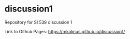 # discussion1
Repository for SI 539 discussion 1

Link to Github Pages: https://mkalmus.github.io/discussion1/
